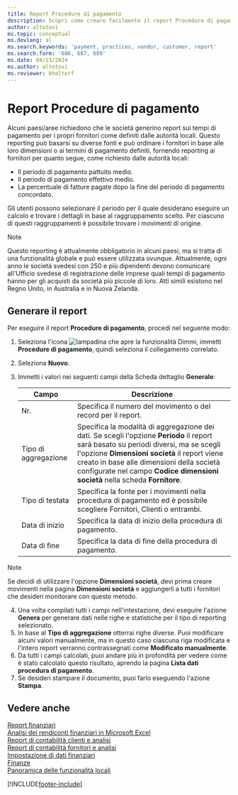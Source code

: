 ```yaml
---
title: Report Procedure di pagamento
description: Scopri come creare facilmente il report Procedure di pagamento per fornitori e clienti.
author: altotovi
ms.topic: conceptual
ms.devlang: al
ms.search.keywords: 'payment, practices, vendor, customer, report'
ms.search.form: '686, 687, 689'
ms.date: 04/23/2024
ms.author: altotovi
ms.reviewer: bholtorf
--- 
```


# <a name="payment-practices-report"></a>Report Procedure di pagamento

Alcuni paesi/aree richiedono che le società generino report sui tempi di pagamento per i propri fornitori come definiti dalle autorità locali. Questo reporting può basarsi su diverse fonti e può ordinare i fornitori in base alle loro dimensioni o ai termini di pagamento definiti, fornendo reporting ai fornitori per quanto segue, come richiesto dalle autorità locali:  

- Il periodo di pagamento pattuito medio.  
- Il periodo di pagamento effettivo medio.   
- La percentuale di fatture pagate dopo la fine del periodo di pagamento concordato. 

Gli utenti possono selezionare il periodo per il quale desiderano eseguire un calcolo e trovare i dettagli in base al raggruppamento scelto. Per ciascuno di questi raggruppamenti è possibile trovare i movimenti di origine. 

> [!NOTE]
> Questo reporting è attualmente obbligatorio in alcuni paesi, ma si tratta di una funzionalità globale e può essere utilizzata ovunque. Attualmente, ogni anno le società svedesi con 250 e più dipendenti devono comunicare all'Ufficio svedese di registrazione delle imprese quali tempi di pagamento hanno per gli acquisti da società più piccole di loro. Atti simili esistono nel Regno Unito, in Australia e in Nuova Zelanda.  

## <a name="generate-the-report"></a>Generare il report

Per eseguire il report **Procedure di pagamento**, procedi nel seguente modo:

1. Seleziona l'icona ![lampadina che apre la funzionalità Dimmi](media/ui-search/search_small.png "Informazioni sull'operazione che si desidera eseguire"), immetti **Procedure di pagamento**, quindi seleziona il collegamento correlato. 
2. Seleziona **Nuovo**.
3. Immetti i valori nei seguenti campi della Scheda dettaglio **Generale**:

   | Campo | Descrizione |
   |---------|-----------------------------------|
   | Nr. | Specifica il numero del movimento o del record per il report. |
   | Tipo di aggregazione | Specifica la modalità di aggregazione dei dati. Se scegli l'opzione **Periodo** il report sarà basato su periodi diversi, ma se scegli l'opzione **Dimensioni società** il report viene creato in base alle dimensioni della società configurate nel campo **Codice dimensioni società** nella scheda **Fornitore**. |
   | Tipo di testata | Specifica la fonte per i movimenti nella procedura di pagamento ed è possibile scegliere Fornitori, Clienti o entrambi. |
   | Data di inizio | Specifica la data di inizio della procedura di pagamento. |
   | Data di fine | Specifica la data di fine della procedura di pagamento. |

> [!NOTE]
> Se decidi di utilizzare l'opzione **Dimensioni società**, devi prima creare movimenti nella pagina **Dimensioni società** e aggiungerli a tutti i fornitori che desideri monitorare con questo metodo.

4. Una volta compilati tutti i campi nell'intestazione, devi eseguire l'azione **Genera** per generare dati nelle righe e statistiche per il tipo di reporting selezionato.
5. In base al **Tipo di aggregazione** otterrai righe diverse. Puoi modificare alcuni valori manualmente, ma in questo caso ciascuna riga modificata e l'intero report verranno contrassegnati come **Modificato manualmente**.
6. Da tutti i campi calcolati, puoi andare più in profondità per vedere come è stato calcolato questo risultato, aprendo la pagina **Lista dati procedura di pagamento**.
7. Se desideri stampare il documento, puoi farlo eseguendo l'azione **Stampa**.

## <a name="see-also"></a>Vedere anche

[Report finanziari](finance-reports.md)  
[Analisi dei rendiconti finanziari in Microsoft Excel](finance-analyze-excel.md)  
[Report di contabilità clienti e analisi](receivables-reports.md)  
[Report di contabilità fornitori e analisi](payables-reports.md)  
[Impostazione di dati finanziari](finance-setup-finance.md)  
[Finanze](finance.md)  
[Panoramica delle funzionalità locali](about-localization.md)  

[!INCLUDE[footer-include](includes/footer-banner.md)]
